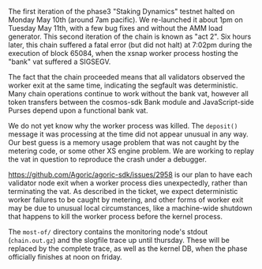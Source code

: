 The first iteration of the phase3 "Staking Dynamics" testnet halted on Monday
May 10th (around 7am pacific). We re-launched it about 1pm on Tuesday May
11th, with a few bug fixes and without the AMM load generator. This second
iteration of the chain is known as "act 2". Six hours later, this chain
suffered a fatal error (but did not halt) at 7:02pm during the execution of
block 65084, when the xsnap worker process hosting the "bank" vat suffered a
SIGSEGV.

The fact that the chain proceeded means that all validators observed the
worker exit at the same time, indicating the segfault was deterministic. Many
chain operations continue to work without the bank vat, however all token
transfers between the cosmos-sdk Bank module and JavaScript-side Purses
depend upon a functional bank vat.

We do not yet know why the worker process was killed. The `deposit()` message
it was processing at the time did not appear unusual in any way. Our best
guess is a memory usage problem that was not caught by the metering code, or
some other XS engine problem. We are working to replay the vat in question to
reproduce the crash under a debugger.

https://github.com/Agoric/agoric-sdk/issues/2958 is our plan to have each
validator node exit when a worker process dies unexpectedly, rather than
terminating the vat. As described in the ticket, we expect deterministic
worker failures to be caught by metering, and other forms of worker exit may
be due to unusual local circumstances, like a machine-wide shutdown that
happens to kill the worker process before the kernel process.


The `most-of/` directory contains the monitoring node's stdout
(`chain.out.gz`) and the slogfile trace up until thursday. These will be
replaced by the complete trace, as well as the kernel DB, when the phase
officially finishes at noon on friday.
